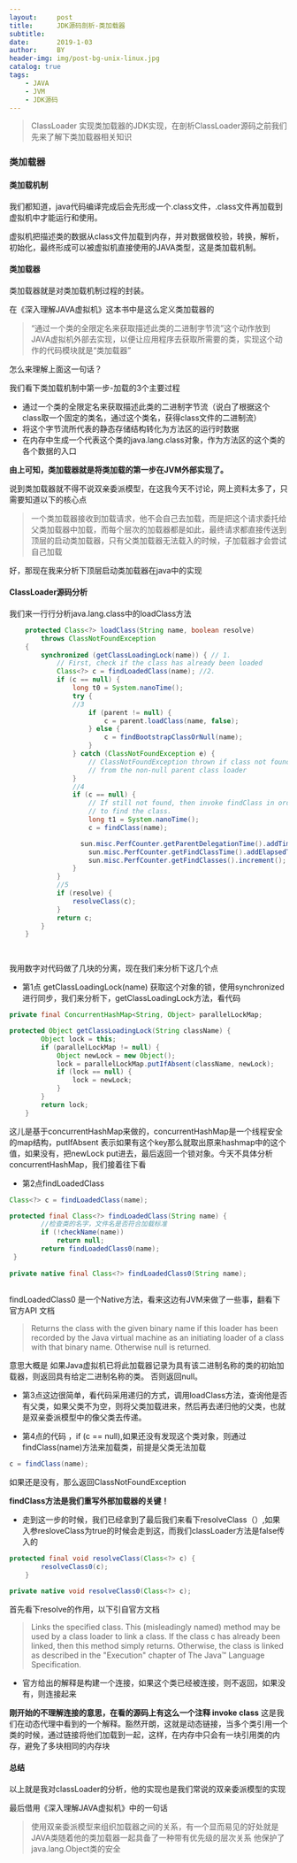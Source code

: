 ```yaml
---
layout:     post
title:      JDK源码剖析-类加载器
subtitle:   
date:       2019-1-03
author:     BY
header-img: img/post-bg-unix-linux.jpg
catalog: true
tags:
    - JAVA
    - JVM
    - JDK源码
---
```


>ClassLoader 实现类加载器的JDK实现，在剖析ClassLoader源码之前我们先来了解下类加载器相关知识

### 类加载器

#### 类加载机制
我们都知道，java代码编译完成后会先形成一个.class文件，.class文件再加载到虚拟机中才能运行和使用。

虚拟机把描述类的数据从class文件加载到内存，并对数据做校验，转换，解析，初始化，最终形成可以被虚拟机直接使用的JAVA类型，这是类加载机制。

#### 类加载器

类加载器就是对类加载机制过程的封装。

在《深入理解JAVA虚拟机》这本书中是这么定义类加载器的

> “通过一个类的全限定名来获取描述此类的二进制字节流”这个动作放到JAVA虚拟机外部去实现，以便让应用程序去获取所需要的类，实现这个动作的代码模块就是“类加载器”

怎么来理解上面这一句话？

我们看下类加载机制中第一步-加载的3个主要过程

- 通过一个类的全限定名来获取描述此类的二进制字节流（说白了根据这个class取一个固定的类名，通过这个类名，获得class文件的二进制流）
- 将这个字节流所代表的静态存储结构转化为方法区的运行时数据
- 在内存中生成一个代表这个类的java.lang.class对象，作为方法区的这个类的各个数据的入口

**由上可知，类加载器就是将类加载的第一步在JVM外部实现了。**

说到类加载器就不得不说双亲委派模型，在这我今天不讨论，网上资料太多了，只需要知道以下的核心点

> 一个类加载器接收到加载请求，他不会自己去加载，而是把这个请求委托给父类加载器中加载，而每个层次的加载器都是如此，最终请求都直接传送到顶层的启动类加载器，只有父类加载器无法载入的时候，子加载器才会尝试自己加载

好，那现在我来分析下顶层启动类加载器在java中的实现

#### ClassLoader源码分析

我们来一行行分析java.lang.class中的loadClass方法

```java
    protected Class<?> loadClass(String name, boolean resolve)
        throws ClassNotFoundException
    {
        synchronized (getClassLoadingLock(name)) { // 1.
            // First, check if the class has already been loaded
            Class<?> c = findLoadedClass(name); //2.
            if (c == null) {
                long t0 = System.nanoTime();
                try {
                //3
                    if (parent != null) {
                        c = parent.loadClass(name, false);
                    } else {
                        c = findBootstrapClassOrNull(name);
                    }
                } catch (ClassNotFoundException e) {
                    // ClassNotFoundException thrown if class not found
                    // from the non-null parent class loader
                }
				//4
                if (c == null) {
                    // If still not found, then invoke findClass in order
                    // to find the class.
                    long t1 = System.nanoTime();
                    c = findClass(name);

                  sun.misc.PerfCounter.getParentDelegationTime().addTime(t1 - t0);
                    sun.misc.PerfCounter.getFindClassTime().addElapsedTimeFrom(t1);
                    sun.misc.PerfCounter.getFindClasses().increment();
                }
            }
            //5
            if (resolve) {
                resolveClass(c);
            }
            return c;
        }
    }

 
```

我用数字对代码做了几块的分离，现在我们来分析下这几个点

- 第1点 getClassLoadingLock(name) 获取这个对象的锁，使用synchronized进行同步，我们来分析下，getClassLoadingLock方法，看代码

```java
private final ConcurrentHashMap<String, Object> parallelLockMap;

protected Object getClassLoadingLock(String className) {
        Object lock = this;
        if (parallelLockMap != null) {
            Object newLock = new Object();
            lock = parallelLockMap.putIfAbsent(className, newLock);
            if (lock == null) {
                lock = newLock;
            }
        }
        return lock;
    }

```
这儿是基于concurrentHashMap来做的，concurrentHashMap是一个线程安全的map结构，putIfAbsent 表示如果有这个key那么就取出原来hashmap中的这个值，如果没有，把newLock put进去，最后返回一个锁对象。今天不具体分析concurrentHashMap，我们接着往下看

- 第2点findLoadedClass

```java
Class<?> c = findLoadedClass(name);
```
```java
protected final Class<?> findLoadedClass(String name) {
        //检查类的名字，文件名是否符合加载标准
        if (!checkName(name))
            return null;
        return findLoadedClass0(name);
 }
    
private native final Class<?> findLoadedClass0(String name);
    
```
findLoadedClass0 是一个Native方法，看来这边有JVM来做了一些事，翻看下官方API 文档
> Returns the class with the given binary name if this loader has been recorded by the Java virtual machine as an initiating loader of a class with that binary name. Otherwise null is returned.

意思大概是 如果Java虚拟机已将此加载器记录为具有该二进制名称的类的初始加载器，则返回具有给定二进制名称的类。 否则返回null。

- 第3点这边很简单，看代码采用递归的方式，调用loadClass方法，查询他是否有父类，如果父类不为空，则将父类加载进来，然后再去递归他的父类，也就是双亲委派模型中的像父类去传递。

- 第4点的代码 ，if (c == null),如果还没有发现这个类对象，则通过findClass(name)方法来加载类，前提是父类无法加载

```java
c = findClass(name);
```
如果还是没有，那么返回ClassNotFoundException

**findClass方法是我们重写外部加载器的关键！**

- 走到这一步的时候，我们已经拿到了最后我们来看下resolveClass（）,如果入参resloveClass为true的时候会走到这，而我们classLoader方法是false传入的

```java
protected final void resolveClass(Class<?> c) {
        resolveClass0(c);
    }

private native void resolveClass0(Class<?> c);
```

首先看下resolve的作用，以下引自官方文档
> Links the specified class. This (misleadingly named) method may be used by a class loader to link a class. If the class c has already been linked, then this method simply returns. Otherwise, the class is linked as described in the "Execution" chapter of The Java™ Language Specification.

- 官方给出的解释是构建一个连接，如果这个类已经被连接，则不返回，如果没有，则连接起来

**刚开始的不理解连接的意思，在看的源码上有这么一个注释 invoke class** 这是我们在动态代理中看到的一个解释。豁然开朗，这就是动态链接，当多个类引用一个类的时候，通过链接将他们加载到一起，这样，在内存中只会有一块引用类的内存，避免了多块相同的内存块

#### 总结

以上就是我对classLoader的分析，他的实现也是我们常说的双亲委派模型的实现

最后借用《深入理解JAVA虚拟机》中的一句话
> 使用双亲委派模型来组织加载器之间的关系，有一个显而易见的好处就是JAVA类随着他的类加载器一起具备了一种带有优先级的层次关系
> 他保护了java.lang.Object类的安全





 











